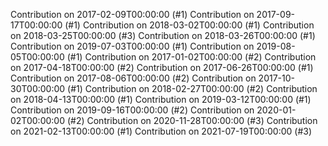 Contribution on 2017-02-09T00:00:00 (#1)
Contribution on 2017-09-17T00:00:00 (#1)
Contribution on 2018-03-02T00:00:00 (#1)
Contribution on 2018-03-25T00:00:00 (#3)
Contribution on 2018-03-26T00:00:00 (#1)
Contribution on 2019-07-03T00:00:00 (#1)
Contribution on 2019-08-05T00:00:00 (#1)
Contribution on 2017-01-02T00:00:00 (#2)
Contribution on 2017-04-18T00:00:00 (#2)
Contribution on 2017-06-26T00:00:00 (#1)
Contribution on 2017-08-06T00:00:00 (#2)
Contribution on 2017-10-30T00:00:00 (#1)
Contribution on 2018-02-27T00:00:00 (#2)
Contribution on 2018-04-13T00:00:00 (#1)
Contribution on 2019-03-12T00:00:00 (#1)
Contribution on 2019-09-16T00:00:00 (#2)
Contribution on 2020-01-02T00:00:00 (#2)
Contribution on 2020-11-28T00:00:00 (#3)
Contribution on 2021-02-13T00:00:00 (#1)
Contribution on 2021-07-19T00:00:00 (#3)
